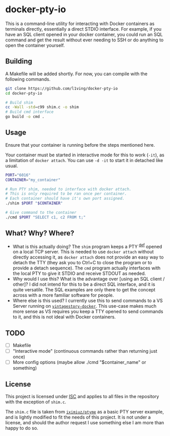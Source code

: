 # docker-pty-io

This is a command-line utility for interacting with Docker containers as terminals directly, essentially a direct STDIO interface. For example, if you have an SQL client opened in your docker container, you could run an SQL command and get the result without ever needing to SSH or do anything to open the container yourself.

## Building

A Makefile will be added shortly. For now, you can compile with the following commands.

```bash
git clone https://github.com/l1ving/docker-pty-io
cd docker-pty-io

# Build shim
cc -Wall -std=c99 shim.c -o shim
# Build cmd interface
go build -o cmd .
```

## Usage

Ensure that your container is running before the steps mentioned here.

Your container must be started in interactive mode for this to work (`-it`), as a limitation of `docker attach`. 
You can use `-d -it` to start it in detached like usual.

```bash
PORT="6016"
CONTAINER="my_container"

# Run PTY shim, needed to interface with docker attach.
# This is only required to be ran once per container.
# Each container should have it's own port assigned.
./shim $PORT "$CONTAINER"

# Give command to the container
./cmd $PORT "SELECT c1, c2 FROM t;"
```

## What? Why? Where?

- What is this actually doing?
  The `shim` program keeps a PTY <sup>[def](https://en.wikipedia.org/wiki/Pseudoterminal)</sup> opened on a local TCP server. This is needed to use `docker attach` without directly accessing it, as `docker attach` does not provide an easy way to detach the TTY (they ask you to Ctrl+C to close the program or to provide a detach sequence).
  The `cmd` program actually interfaces with the local PTY to give it STDIO and receive STDOUT as needed.
- Why would I use this? What is the advantage over [using an SQL client / other]?
  I did not intend for this to be a direct SQL interface, and it is quite versatile. The SQL examples are only there to get the concept across with a more familiar software for people.
- Where else is this used?
  I currently use this to send commands to a VS Server running on [`vintagestory-docker`](https://github.com/l1ving/vintagestory-docker/). This use-case makes much more sense as VS requires you keep a TTY opened to send commands to it, and this is not ideal with Docker containers.

## TODO

- [ ] Makefile
- [ ] "Interactive mode" (continuous commands rather than returning just once)
- [ ] More config options (maybe allow ./cmd "$container_name" or something)

## License

This project is licensed under [ISC](https://github.com/l1ving/docker-pty-io/blob/master/LICENSE.md) and applies to all files in the repository with the exception of `shim.c`.

The `shim.c` file is taken from [`iximiuz/ptyme`](https://github.com/iximiuz/ptyme) as a basic PTY server example, and is lightly modified to fit the needs of this project. It is not under a license, and should the author request I use something else I am more than happy to do so.
